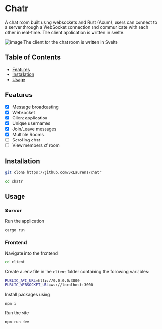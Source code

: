 # Chatr

A chat room built using websockets and Rust (Axum), users can connect to a server through a WebSocket connection and communicate with each other in real-time.
The client application is written in svelte.

![image](https://user-images.githubusercontent.com/64641417/224826240-c6817bf4-e832-4164-b5c4-97c9725e1fec.png)
The client for the chat room is written in Svelte

## Table of Contents

- [Features](#features)
- [Installation](#installation)
- [Usage](#usage)

## Features

- [x] Message broadcasting
- [x] Websocket
- [x] Client application
- [x] Unique usernames
- [x] Join/Leave messages
- [x] Multiple Rooms
- [ ] Scrolling chat
- [ ] View members of room

## Installation

```sh
git clone https://github.com/0xLaurens/chatr
```

```sh
cd chatr
```

## Usage

### Server

Run the application

```rust
cargo run
```

### Frontend

Navigate into the frontend

```sh
cd client
```

Create a .env file in the `client` folder  containing the following variables:
```sh
PUBLIC_API_URL=http://0.0.0.0:3000
PUBLIC_WEBSOCKET_URL=ws://localhost:3000
```

Install packages using

```sh
npm i
```

Run the site

```sh
npm run dev
```
